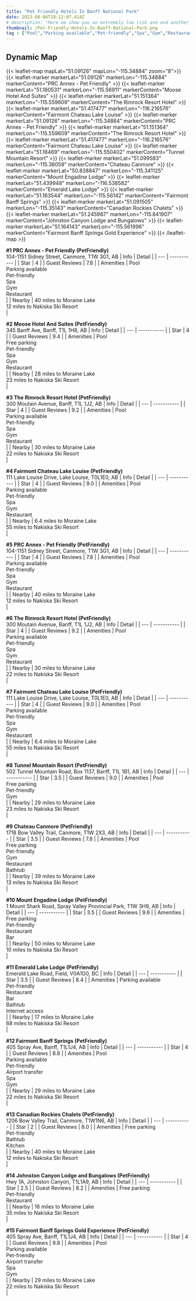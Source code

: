 ```yaml
---
title: "Pet Friendly Hotels In Banff National Park"
date: 2023-08-06T18:12:07.414Z
# description: "Here we show you an extremely low risk and and another medium risk approach to earn passive income "
thumbnail: /Pet-Friendly-Hotels-In-Banff-National-Park.png
tag : ["Pool","Parking available","Pet-friendly","Spa","Gym","Restaurant","Free parking","Bathtub","Bar","Internet access","Airport transfer","Kitchen"]
---
```


## Dynamic Map
{{< leaflet-map  mapLat="51.09126" mapLon="-115.34884" zoom="8">}}
    {{< leaflet-marker markerLat="51.09126" markerLon="-115.34884" markerContent="PRC Annex - Pet Friendly" >}}
    {{< leaflet-marker markerLat="51.180531" markerLon="-115.56911" markerContent="Moose Hotel And Suites" >}}
    {{< leaflet-marker markerLat="51.151364" markerLon="-115.559609" markerContent="The Rimrock Resort Hotel" >}}
    {{< leaflet-marker markerLat="51.417477" markerLon="-116.216576" markerContent="Fairmont Chateau Lake Louise" >}}
    {{< leaflet-marker markerLat="51.09126" markerLon="-115.34884" markerContent="PRC Annex - Pet Friendly" >}}
    {{< leaflet-marker markerLat="51.151364" markerLon="-115.559609" markerContent="The Rimrock Resort Hotel" >}}
    {{< leaflet-marker markerLat="51.417477" markerLon="-116.216576" markerContent="Fairmont Chateau Lake Louise" >}}
    {{< leaflet-marker markerLat="51.18469" markerLon="-115.550402" markerContent="Tunnel Mountain Resort" >}}
    {{< leaflet-marker markerLat="51.099583" markerLon="-115.36059" markerContent="Chateau Canmore" >}}
    {{< leaflet-marker markerLat="50.838847" markerLon="-115.341125" markerContent="Mount Engadine Lodge" >}}
    {{< leaflet-marker markerLat="51.439948" markerLon="-116.538582" markerContent="Emerald Lake Lodge" >}}
    {{< leaflet-marker markerLat="51.163544" markerLon="-115.56142" markerContent="Fairmont Banff Springs" >}}
    {{< leaflet-marker markerLat="51.091505" markerLon="-115.35143" markerContent="Canadian Rockies Chalets" >}}
    {{< leaflet-marker markerLat="51.245987" markerLon="-115.841907" markerContent="Johnston Canyon Lodge and Bungalows" >}}
    {{< leaflet-marker markerLat="51.164143" markerLon="-115.561996" markerContent="Fairmont Banff Springs Gold Experience" >}}
{{< /leaflet-map >}}


**#1 PRC Annex - Pet Friendly (PetFriendly)**<br>104-1151 Sidney Street, Canmore, T1W 3G1, AB
| Info | Detail |
| --- | ----------- |
| Star | 4 |
| Guest Reviews | 7.8 |
| Amenities | Pool<br>Parking available<br>Pet-friendly<br>Spa<br>Gym<br>Restaurant<br> |
| Nearby | 40 miles to Moraine Lake<br>12 miles to Nakiska Ski Resort<br> |

**#2 Moose Hotel And Suites (PetFriendly)**<br>345 Banff Ave, Banff, T1L 1H8, AB
| Info | Detail |
| --- | ----------- |
| Star | 4 |
| Guest Reviews | 9.4 |
| Amenities | Pool<br>Free parking<br>Pet-friendly<br>Spa<br>Gym<br>Restaurant<br> |
| Nearby | 28 miles to Moraine Lake<br>23 miles to Nakiska Ski Resort<br> |

**#3 The Rimrock Resort Hotel (PetFriendly)**<br>300 Moutain Avenue, Banff, T1L 1J2, AB
| Info | Detail |
| --- | ----------- |
| Star | 4 |
| Guest Reviews | 9.2 |
| Amenities | Pool<br>Parking available<br>Pet-friendly<br>Spa<br>Gym<br>Restaurant<br> |
| Nearby | 30 miles to Moraine Lake<br>22 miles to Nakiska Ski Resort<br> |

**#4 Fairmont Chateau Lake Louise (PetFriendly)**<br>111 Lake Louise Drive, Lake Louise, T0L1E0, AB
| Info | Detail |
| --- | ----------- |
| Star | 4 |
| Guest Reviews | 9.0 |
| Amenities | Pool<br>Parking available<br>Pet-friendly<br>Spa<br>Gym<br>Restaurant<br> |
| Nearby | 6.4 miles to Moraine Lake<br>55 miles to Nakiska Ski Resort<br> |

**#5 PRC Annex - Pet Friendly (PetFriendly)**<br>104-1151 Sidney Street, Canmore, T1W 3G1, AB
| Info | Detail |
| --- | ----------- |
| Star | 4 |
| Guest Reviews | 7.8 |
| Amenities | Pool<br>Parking available<br>Pet-friendly<br>Spa<br>Gym<br>Restaurant<br> |
| Nearby | 40 miles to Moraine Lake<br>12 miles to Nakiska Ski Resort<br> |

**#6 The Rimrock Resort Hotel (PetFriendly)**<br>300 Moutain Avenue, Banff, T1L 1J2, AB
| Info | Detail |
| --- | ----------- |
| Star | 4 |
| Guest Reviews | 9.2 |
| Amenities | Pool<br>Parking available<br>Pet-friendly<br>Spa<br>Gym<br>Restaurant<br> |
| Nearby | 30 miles to Moraine Lake<br>22 miles to Nakiska Ski Resort<br> |

**#7 Fairmont Chateau Lake Louise (PetFriendly)**<br>111 Lake Louise Drive, Lake Louise, T0L1E0, AB
| Info | Detail |
| --- | ----------- |
| Star | 4 |
| Guest Reviews | 9.0 |
| Amenities | Pool<br>Parking available<br>Pet-friendly<br>Spa<br>Gym<br>Restaurant<br> |
| Nearby | 6.4 miles to Moraine Lake<br>55 miles to Nakiska Ski Resort<br> |

**#8 Tunnel Mountain Resort (PetFriendly)**<br>502 Tunnel Mountain Road, Box 1137, Banff, T1L 1B1, AB
| Info | Detail |
| --- | ----------- |
| Star | 3.5 |
| Guest Reviews | 9.0 |
| Amenities | Pool<br>Free parking<br>Pet-friendly<br>Gym<br> |
| Nearby | 29 miles to Moraine Lake<br>23 miles to Nakiska Ski Resort<br> |

**#9 Chateau Canmore (PetFriendly)**<br>1718 Bow Valley Trail, Canmore, T1W 2X3, AB
| Info | Detail |
| --- | ----------- |
| Star | 3.5 |
| Guest Reviews | 7.8 |
| Amenities | Pool<br>Free parking<br>Pet-friendly<br>Gym<br>Restaurant<br>Bathtub<br> |
| Nearby | 39 miles to Moraine Lake<br>13 miles to Nakiska Ski Resort<br> |

**#10 Mount Engadine Lodge (PetFriendly)**<br>1 Mount Shark Road, Spray Valley Provincial Park, T1W 3H9, AB
| Info | Detail |
| --- | ----------- |
| Star | 3.5 |
| Guest Reviews | 9.6 |
| Amenities | Free parking<br>Pet-friendly<br>Restaurant<br>Bar<br> |
| Nearby | 50 miles to Moraine Lake<br>10 miles to Nakiska Ski Resort<br> |

**#11 Emerald Lake Lodge (PetFriendly)**<br>Emerald Lake Road, Field, V0A1G0, BC
| Info | Detail |
| --- | ----------- |
| Star | 3.5 |
| Guest Reviews | 8.4 |
| Amenities | Parking available<br>Pet-friendly<br>Restaurant<br>Bar<br>Bathtub<br>Internet access<br> |
| Nearby | 17 miles to Moraine Lake<br>68 miles to Nakiska Ski Resort<br> |

**#12 Fairmont Banff Springs (PetFriendly)**<br>405 Spray Ave, Banff, T1L1J4, AB
| Info | Detail |
| --- | ----------- |
| Star | 4 |
| Guest Reviews | 8.8 |
| Amenities | Pool<br>Parking available<br>Pet-friendly<br>Airport transfer<br>Spa<br>Gym<br> |
| Nearby | 29 miles to Moraine Lake<br>22 miles to Nakiska Ski Resort<br> |

**#13 Canadian Rockies Chalets (PetFriendly)**<br>1206 Bow Valley Trail, Canmore, T1W1N6, AB
| Info | Detail |
| --- | ----------- |
| Star | 2 |
| Guest Reviews | 8.0 |
| Amenities | Free parking<br>Pet-friendly<br>Bathtub<br>Kitchen<br> |
| Nearby | 40 miles to Moraine Lake<br>12 miles to Nakiska Ski Resort<br> |

**#14 Johnston Canyon Lodge and Bungalows (PetFriendly)**<br>Hwy 1A, Johnston Canyon, T1L1A9, AB
| Info | Detail |
| --- | ----------- |
| Star | 2.5 |
| Guest Reviews | 8.2 |
| Amenities | Free parking<br>Pet-friendly<br>Restaurant<br> |
| Nearby | 16 miles to Moraine Lake<br>35 miles to Nakiska Ski Resort<br> |

**#15 Fairmont Banff Springs Gold Experience (PetFriendly)**<br>405 Spray Ave, Banff, T1L1J4, AB
| Info | Detail |
| --- | ----------- |
| Star | 4 |
| Guest Reviews | 9.8 |
| Amenities | Pool<br>Parking available<br>Pet-friendly<br>Airport transfer<br>Spa<br>Gym<br> |
| Nearby | 29 miles to Moraine Lake<br>22 miles to Nakiska Ski Resort<br> |

